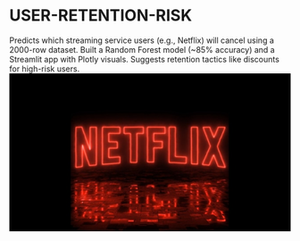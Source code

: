 # USER-RETENTION-RISK
Predicts which streaming service users (e.g., Netflix) will cancel using a 2000-row dataset. Built a Random Forest model (~85% accuracy) and a Streamlit app with Plotly visuals. Suggests retention tactics like discounts for high-risk users.
![NETFLIX_LOGO](https://github.com/Mainabryan/NETFLIX-_PROJECT_-SQL-1/blob/main/NETFLIX%202.jpeg)
